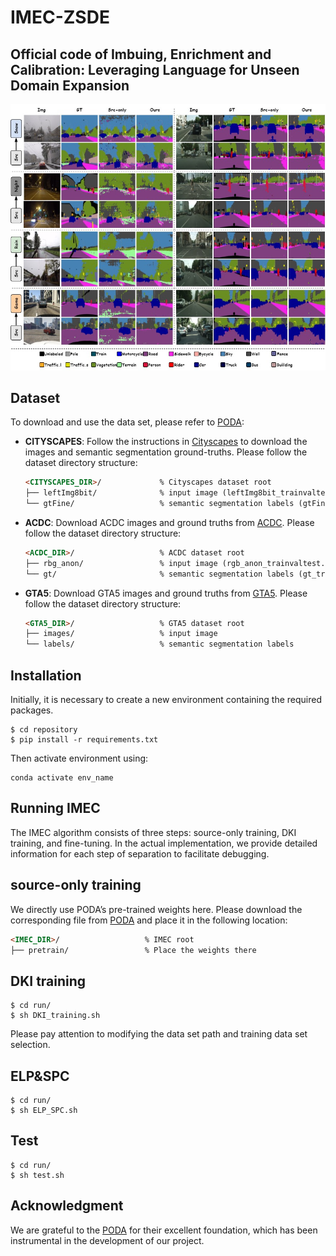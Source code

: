 # IMEC-ZSDE

## Official code of Imbuing, Enrichment and Calibration: Leveraging Language for Unseen Domain Expansion
![image](https://github.com/LanchJL/IMEC-ZSDE/blob/main/IMG/fig_seg.jpg)
## Dataset
To download and use the data set, please refer to [PODA](https://github.com/astra-vision/PODA):
* **CITYSCAPES**: Follow the instructions in [Cityscapes](https://www.cityscapes-dataset.com/)
  to download the images and semantic segmentation ground-truths. Please follow the dataset directory structure:
  ```html
  <CITYSCAPES_DIR>/             % Cityscapes dataset root
  ├── leftImg8bit/              % input image (leftImg8bit_trainvaltest.zip)
  └── gtFine/                   % semantic segmentation labels (gtFine_trainvaltest.zip)
  ```

* **ACDC**: Download ACDC images and ground truths from [ACDC](https://acdc.vision.ee.ethz.ch/download). Please follow the dataset directory structure:
  ```html
  <ACDC_DIR>/                   % ACDC dataset root
  ├── rbg_anon/                 % input image (rgb_anon_trainvaltest.zip)
  └── gt/                       % semantic segmentation labels (gt_trainval.zip)
  ```
 
* **GTA5**: Download GTA5 images and ground truths from [GTA5](https://download.visinf.tu-darmstadt.de/data/from_games/). Please follow the dataset directory structure:
  ```html
  <GTA5_DIR>/                   % GTA5 dataset root
  ├── images/                   % input image 
  └── labels/                   % semantic segmentation labels
  ```

## Installation
Initially, it is necessary to create a new environment containing the required packages.	
```
$ cd repository
$ pip install -r requirements.txt
```

Then activate environment using:
```
conda activate env_name
```

## Running IMEC 
The IMEC algorithm consists of three steps: source-only training, DKI training, and fine-tuning.	In the actual implementation, we provide detailed information for each step of separation to facilitate debugging.	

## source-only training
We directly use PODA’s pre-trained weights here. Please download the corresponding file from [PODA](https://github.com/astra-vision/PODA) and place it in the following location:
  ```html
  <IMEC_DIR>/                   % IMEC root
  ├── pretrain/                 % Place the weights there
  ```
  ## DKI training
  ```
$ cd run/
$ sh DKI_training.sh
```
Please pay attention to modifying the data set path and training data set selection.

  ## ELP&SPC
  ```
$ cd run/
$ sh ELP_SPC.sh
```

  ## Test
  ```
$ cd run/
$ sh test.sh
```

## Acknowledgment
We are grateful to the [PODA](https://github.com/astra-vision/PODA) for their excellent foundation, which has been instrumental in the development of our project.

